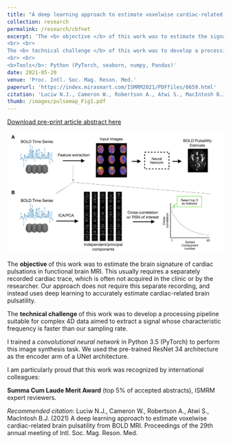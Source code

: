 ```yaml
---
title: "A deep learning approach to estimate voxelwise cardiac-related brain pulsatility from BOLD MRI"
collection: research
permalink: /research/cbfnet
excerpt: 'The <b> objective </b> of this work was to estimate the signature of cardiac pulsations in functional brain MRI without use of a separately recorded cardiac trace for reference. 
<br> <br>
The <b> technical challenge </b> of this work was to develop a processing pipeline suitable for complex 4D data aimed to extract a signal whose characteristic frequency is faster than our sampling rate.
<br> <br>
<b>Tools</b>: Python (PyTorch, seaborn, numpy, Pandas)'
date: 2021-05-20
venue: 'Proc. Intl. Soc. Mag. Reson. Med.'
paperurl: 'https://index.mirasmart.com/ISMRM2021/PDFfiles/0659.html'
citation: 'Luciw N.J., Cameron W., Robertson A., Atwi S., MacIntosh B.J. (2021) A deep learning approach to estimate voxelwise cardiac-related brain pulsatility from BOLD MRI. Proceedings of the 29th annual meeting of Intl. Soc. Mag. Reson. Med.'
thumb: /images/pulsemap_Fig1.pdf
---
```


[Download pre-print article abstract here](https://index.mirasmart.com/ISMRM2021/PDFfiles/0659.html)

<img src="/images/pulsemap_Fig1.pdf" alt="drawing" width="700" class="center"/>

The <b> objective </b> of this work was to estimate the brain signature of cardiac pulsations in functional brain MRI. This usually requires a separately recorded cardiac trace, which is often not acquired in the clinic or by the researcher. Our approach does not require this separate recording, and instead uses deep learning to accurately estimate cardiac-related brain pulsatility.

The <b> technical challenge </b> of this work was to develop a processing pipeline suitable for complex 4D data aimed to extract a signal whose characteristic frequency is faster than our sampling rate.

I trained a <i> convolutional neural network </i> in Python 3.5 (PyTorch) to perform this image synthesis task. We used the pre-trained ResNet 34 architecture as the encoder arm of a UNet architecture.

I am particularly proud that this work was recognized by international colleagues: 

<b>Summa Cum Laude Merit Award</b> (top 5% of accepted abstracts), ISMRM expert reviewers. 

<i>Recommended citation</i>: Luciw N.J., Cameron W., Robertson A., Atwi S., MacIntosh B.J. (2021) A deep learning approach to estimate voxelwise cardiac-related brain pulsatility from BOLD MRI. Proceedings of the 29th annual meeting of Intl. Soc. Mag. Reson. Med.